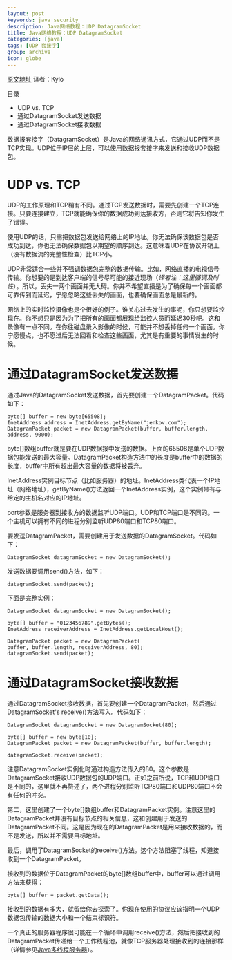 ```yaml
---
layout: post
keywords: java security
description: Java网络教程：UDP DatagramSocket
title: Java网络教程：UDP DatagramSocket
categories: [java]
tags: [UDP 套接字]
group: archive
icon: globe
---
```


[原文地址](http://tutorials.jenkov.com/java-networking/udp-datagram-sockets.html "Java Networking: UDP DatagramSocket")	译者：Kylo

目录
- UDP vs. TCP
- 通过DatagramSocket发送数据
- 通过DatagramSocket接收数据  

数据报套接字（DatagramSocket）是Java的网络通讯方式，它通过UDP而不是TCP实现。UDP位于IP层的上层，可以使用数据报套接字来发送和接收UDP数据包。  
# UDP vs. TCP #
UDP的工作原理和TCP稍有不同。通过TCP发送数据时，需要先创建一个TCP连接。只要连接建立，TCP就能确保你的数据成功到达接收方，否则它将告知你发生了错误。  

使用UDP的话，只需把数据包发送给网络上的IP地址。你无法确保该数据包是否成功到达，你也无法确保数据包以期望的顺序到达。这意味着UDP在协议开销上（没有数据流的完整性检查）比TCP小。  

UDP非常适合一些并不强调数据包完整的数据传输。比如，网络直播的电视信号传输。你想要的是到达客户端的信号尽可能的接近现场（*译者注：这里强调及时性*）。所以，丢失一两个画面并无大碍。你并不希望直播是为了确保每一个画面都可靠传到而延迟，宁愿忽略这些丢失的画面，也要确保画面总是最新的。  

网络上的实时监控摄像也是个很好的例子。谁关心过去发生的事呢，你只想要监控现在。你不想只是因为为了把所有的画面都展现给监控人员而延迟30秒吧。这和录像有一点不同。在你往磁盘录入影像的时候，可能并不想丢掉任何一个画面。你宁愿慢点，也不愿过后无法回看和检查这些画面，尤其是有重要的事情发生的时候。  

# 通过DatagramSocket发送数据 #
通过Java的DatagramSocket发送数据，首先要创建一个DatagramPacket。代码如下：  

    byte[] buffer = new byte[65508];
    InetAddress address = InetAddress.getByName("jenkov.com");
    DatagramPacket packet = new DatagramPacket(buffer, buffer.length, address, 9000);  

byte[]数组buffer就是要在UDP数据报中发送的数据。上面的65508是单个UDP数据包能发送的最大容量。DatagramPacket构造方法中的长度是buffer中的数据的长度，buffer中所有超出最大容量的数据将被丢弃。  

InetAddress实例目标节点（比如服务器）的地址。InetAddress类代表一个IP地址（网络地址），getByName()方法返回一个InetAddress实例，这个实例带有与给定的主机名对应的IP地址。  

port参数是服务器到接收方的数据监听UDP端口。UDP和TCP端口是不同的。一个主机可以拥有不同的进程分别监听UDP80端口和TCP80端口。  

要发送DatagramPacket，需要创建用于发送数据的DatagramSocket。代码如下：  

	DatagramSocket datagramSocket = new DatagramSocket();  

发送数据要调用send()方法，如下：  

	datagramSocket.send(packet);  

下面是完整实例：  

	DatagramSocket datagramSocket = new DatagramSocket();

	byte[] buffer = "0123456789".getBytes();
	InetAddress receiverAddress = InetAddress.getLocalHost();

	DatagramPacket packet = new DatagramPacket(
    buffer, buffer.length, receiverAddress, 80);
	datagramSocket.send(packet);  

# 通过DatagramSocket接收数据 #
通过DatagramSocket接收数据，首先要创建一个DatagramPacket，然后通过DatagramSocket's receive()方法写入。代码如下：  

	DatagramSocket datagramSocket = new DatagramSocket(80);

	byte[] buffer = new byte[10];
	DatagramPacket packet = new DatagramPacket(buffer, buffer.length);

	datagramSocket.receive(packet);  

注意DatagramSocket实例化时通过构造方法传入的80。这个参数是DatagramSocket接收UDP数据包的UDP端口。正如之前所说，TCP和UDP端口是不同的，这里就不再赘述了，两个进程分别监听TCP80端口和UDP80端口不会有任何的冲突。  

第二，这里创建了一个byte[]数组buffer和DatagramPacket实例。注意这里的DatagramPacket并没有目标节点的相关信息，这和创建用于发送的DatagramPacket不同。这是因为现在的DatagramPacket是用来接收数据的，而不是发送，所以并不需要目标地址。  

最后，调用了DatagramSocket的receive()方法。这个方法阻塞了线程，知道接收到一个DatagramPacket。  

接收到的数据位于DatagramPacket的byte[]数组buffer中，buffer可以通过调用方法来获得：  

	byte[] buffer = packet.getData();  

接收到的数据有多大，就留给你去探索了。你现在使用的协议应该指明一个UDP数据包传输的数据大小和一个结束标识符。  

一个真正的服务器程序很可能在一个循环中调用receive()方法，然后把接收到的DatagramPacket传递给一个工作线程池，就像TCP服务器处理接收到的连接那样（详情参见[Java多线程服务器](http://tutorials.jenkov.com/java-multithreaded-servers/index.html)）。
